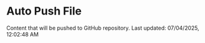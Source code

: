 # Auto Push File

Content that will be pushed to GitHub repository.
Last updated: 07/04/2025, 12:02:48 AM